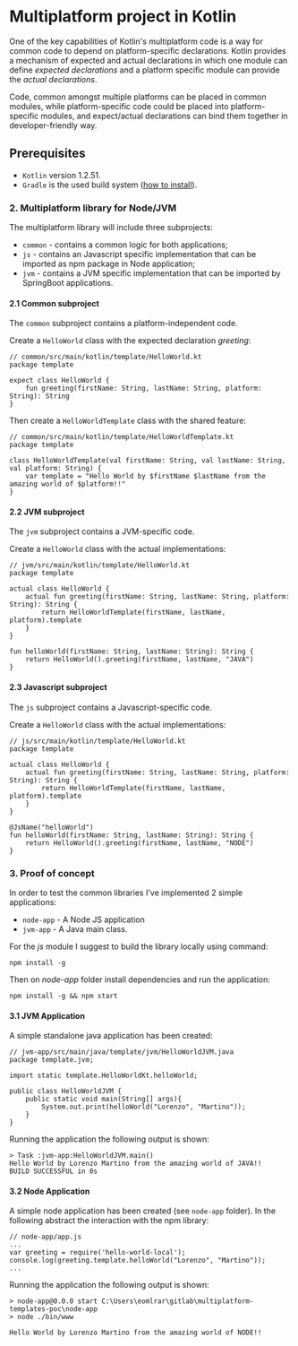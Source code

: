 # Multiplatform project in Kotlin
One of the key capabilities of Kotlin's multiplatform code is a way for common code to depend on platform-specific declarations. 
Kotlin provides a mechanism of expected and actual declarations in which one module can define *expected declarations* and a platform specific module can provide the *actual declarations*.

Code, common amongst multiple platforms can be placed in common modules, while platform-specific code could be placed
into platform-specific modules, and expect/actual declarations can bind them together in developer-friendly way.

## Prerequisites
- `Kotlin` version 1.2.51.
- `Gradle` is the used build system ([how to install](https://gradle.org/install/)).

### 2. Multiplatform library for Node/JVM 
The multiplatform library will include three subprojects:
 * `common` - contains a common logic for both applications;
 * `js` - contains an Javascript specific implementation that can be imported as npm package in Node application;
 * `jvm` - contains a JVM specific implementation that can be imported by SpringBoot applications.
 
#### 2.1 Common subproject
The `common` subproject contains a platform-independent code. 

Create a `HelloWorld` class with the expected declaration *greeting*: 

    // common/src/main/kotlin/template/HelloWorld.kt
    package template
    
    expect class HelloWorld {
        fun greeting(firstName: String, lastName: String, platform: String): String
    }
    
Then create a `HelloWorldTemplate` class with the shared feature: 

    // common/src/main/kotlin/template/HelloWorldTemplate.kt
    package template
    
    class HelloWorldTemplate(val firstName: String, val lastName: String, val platform: String) {
        var template = "Hello World by $firstName $lastName from the amazing world of $platform!!"
    }
    
#### 2.2 JVM subproject
The `jvm` subproject contains a JVM-specific code. 

Create a `HelloWorld` class with the actual implementations: 

    // jvm/src/main/kotlin/template/HelloWorld.kt
    package template
    
    actual class HelloWorld {
        actual fun greeting(firstName: String, lastName: String, platform: String): String {
            return HelloWorldTemplate(firstName, lastName, platform).template
        }
    }
    
    fun helloWorld(firstName: String, lastName: String): String {
        return HelloWorld().greeting(firstName, lastName, "JAVA")
    }

#### 2.3 Javascript subproject
The `js` subproject contains a Javascript-specific code. 

Create a `HelloWorld` class with the actual implementations: 

    // js/src/main/kotlin/template/HelloWorld.kt
    package template
    
    actual class HelloWorld {
        actual fun greeting(firstName: String, lastName: String, platform: String): String {
            return HelloWorldTemplate(firstName, lastName, platform).template
        }
    }
    
    @JsName("helloWorld")
    fun helloWorld(firstName: String, lastName: String): String {
        return HelloWorld().greeting(firstName, lastName, "NODE")
    }

### 3. Proof of concept
In order to test the common libraries I've implemented 2 simple applications:
 * `node-app` - A Node JS application
 * `jvm-app` - A Java main class.

For the *js* module I suggest to build the library locally using command:

    npm install -g

Then on *node-app* folder install dependencies and run the application:

    npm install -g && npm start

#### 3.1 JVM Application
A simple standalone java application has been created:

    // jvm-app/src/main/java/template/jvm/HelloWorldJVM.java
    package template.jvm;
    
    import static template.HelloWorldKt.helloWorld;
    
    public class HelloWorldJVM {
        public static void main(String[] args){
            System.out.print(helloWorld("Lorenzo", "Martino"));
        }
    }
    
Running the application the following output is shown:

    > Task :jvm-app:HelloWorldJVM.main()
    Hello World by Lorenzo Martino from the amazing world of JAVA!!
    BUILD SUCCESSFUL in 0s 
    
#### 3.2 Node Application
A simple node application has been created (see `node-app` folder). 
In the following abstract the interaction with the npm library:

    // node-app/app.js
    ...
    var greeting = require('hello-world-local');
    console.log(greeting.template.helloWorld("Lorenzo", "Martino"));
    ...
    
Running the application the following output is shown:

    > node-app@0.0.0 start C:\Users\eomlrar\gitlab\multiplatform-templates-poc\node-app
    > node ./bin/www
    
    Hello World by Lorenzo Martino from the amazing world of NODE!!
   